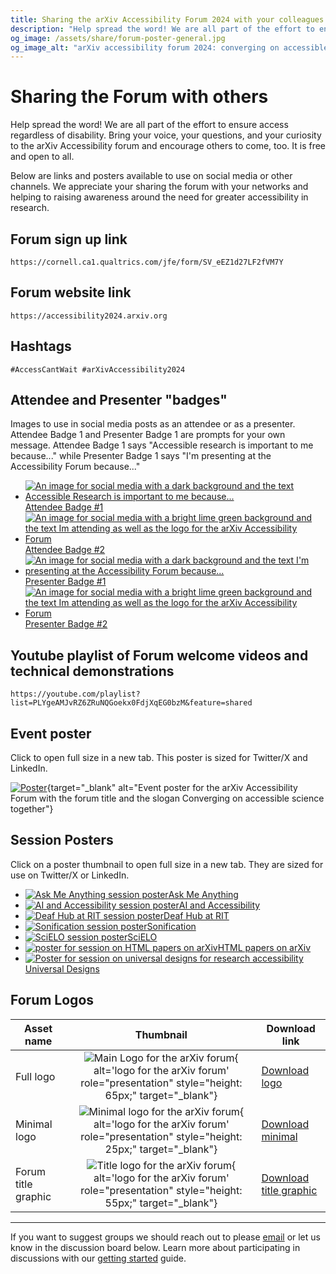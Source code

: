 ```yaml
---
title: Sharing the arXiv Accessibility Forum 2024 with your colleagues and academic networks
description: "Help spread the word! We are all part of the effort to ensure access regardless of disability. Bring your voice, your questions, and your curiosity to the arXiv Accessibility forum and encourage others to come, too."
og_image: /assets/share/forum-poster-general.jpg
og_image_alt: "arXiv accessibility forum 2024: converging on accessible science together. Free, fully remote, and open to all. Starts September 13th. See all sessions and signup at accessibility2024.arxiv.org"
---
```

# Sharing the Forum with others

Help spread the word! We are all part of the effort to ensure access regardless of disability. Bring your voice, your questions, and your curiosity to the arXiv Accessibility forum and encourage others to come, too. It is free and open to all.

Below are links and posters available to use on social media or other channels. We appreciate your sharing the forum with your networks and helping to raising awareness around the need for greater accessibility in research.

## Forum sign up link
```
https://cornell.ca1.qualtrics.com/jfe/form/SV_eEZ1d27LF2fVM7Y
```

## Forum website link
```
https://accessibility2024.arxiv.org
```

## Hashtags
```
#AccessCantWait #arXivAccessibility2024
```

## Attendee and Presenter "badges"
Images to use in social media posts as an attendee or as a presenter. Attendee Badge 1 and Presenter Badge 1 are prompts for your own message. Attendee Badge 1 says "Accessible research is important to me because..." while Presenter Badge 1 says "I'm presenting at the Accessibility Forum because..."

<div class="logo-background plain">
  <ul style="justify-content: flex-start;">
    <li><a target="_blank" href="../assets/share/attendee-badge-1.jpg"><img src="../assets/share/attendee-badge-1.jpg" alt="An image for social media with a dark background and the text Accessible Research is important to me because...">Attendee Badge #1</a></li>
    <li><a target="_blank" href="../assets/share/attendee-badge-2.jpg"><img src="../assets/share/attendee-badge-2.jpg" alt="An image for social media with a bright lime green background and the text Im attending as well as the logo for the arXiv Accessibility Forum">Attendee Badge #2</a></li>
    <li><a target="_blank" href="../assets/share/presenter-badge-1.jpg"><img src="../assets/share/presenter-badge-1.jpg" alt="An image for social media with a dark background and the text I'm presenting at the Accessibility Forum because...">Presenter Badge #1</a></li>
    <li><a target="_blank" href="../assets/share/presenter-badge-2.jpg"><img src="../assets/share/presenter-badge-2.jpg" alt="An image for social media with a bright lime green background and the text Im attending as well as the logo for the arXiv Accessibility Forum">Presenter Badge #2</a></li>
  </ul>
</div>

## Youtube playlist of Forum welcome videos and technical demonstrations
```
https://youtube.com/playlist?list=PLYgeAMJvRZ6ZRuNQGoekx0FdjXqEG0bzM&feature=shared
```

## Event poster
Click to open full size in a new tab. This poster is sized for Twitter/X and LinkedIn.

[![Poster](../assets/share/forum-poster-general.jpg)](../assets/share/forum-poster-general.jpg){target="_blank" alt="Event poster for the arXiv Accessibility Forum with the forum title and the slogan Converging on accessible science together"}


## Session Posters
Click on a poster thumbnail to open full size in a new tab. They are sized for use on Twitter/X or LinkedIn.

<div class="logo-background plain">
  <ul style="justify-content: flex-start;">
    <li><a target="_blank" href="../assets/share/forum-poster-AMA.jpg"><img src="../assets/share/forum-poster-AMA.jpg" alt="Ask Me Anything session poster">Ask Me Anything</a></li>
    <li><a target="_blank" href="../assets/share/forum-poster-AI.jpg"><img src="../assets/share/forum-poster-AI.jpg" alt="AI and Accessibility session poster">AI and Accessibility</a></li>
    <li><a target="_blank" href="../assets/share/forum-poster-deafhub.jpg"><img src="../assets/share/forum-poster-deafhub.jpg" alt="Deaf Hub at RIT session poster">Deaf Hub at RIT</a></li>
    <li><a target="_blank" href="../assets/share/forum-poster-sonification.jpg"><img src="../assets/share/forum-poster-sonification.jpg" alt="Sonification session poster">Sonification</a></li>
    <li><a target="_blank" href="../assets/share/forum-poster-SciELO.jpg"><img src="../assets/share/forum-poster-SciELO.jpg" alt="SciELO session poster">SciELO</a></li>
    <li><a target="_blank" href="../assets/share/forum-poster-html.jpg"><img src="../assets/share/forum-poster-html.jpg" alt="poster for session on HTML papers on arXiv">HTML papers on arXiv</a></li>
    <li><a target="_blank" href="../assets/share/forum-poster-universal-designs.jpg"><img src="../assets/share/forum-poster-universal-designs.jpg" alt="Poster for session on universal designs for research accessibility">Universal Designs</a></li>
  </ul>
</div>

## Forum Logos
| Asset name | Thumbnail | Download link |
|---|:---:|---|
| Full logo | ![Main Logo for the arXiv forum](../../assets/arxiv-forum-logo-full-2024.png){ alt='logo for the arXiv forum' role="presentation" style="height: 65px;" target="_blank"} | [Download logo](https://cornell.box.com/v/2024-logo-full) |
| Minimal logo | ![Minimal logo for the arXiv forum](../../assets/arxiv-forum-logo-2024.png){ alt='logo for the arXiv forum' role="presentation" style="height: 25px;" target="_blank"} | [Download minimal](https://cornell.box.com/v/2024-logo-mini) |
| Forum title graphic | ![Title logo for the arXiv forum](../../assets/forum-logotype-only.svg){ alt='logo for the arXiv forum' role="presentation" style="height: 55px;" target="_blank"} | [Download title graphic](https://cornell.box.com/v/2024-forum-title) |


***

If you want to suggest groups we should reach out to please [email](mailto:accessibility@arxiv.org) or let us know in the discussion board below. Learn more about participating in discussions with our [getting started](getting-started.md) guide.
